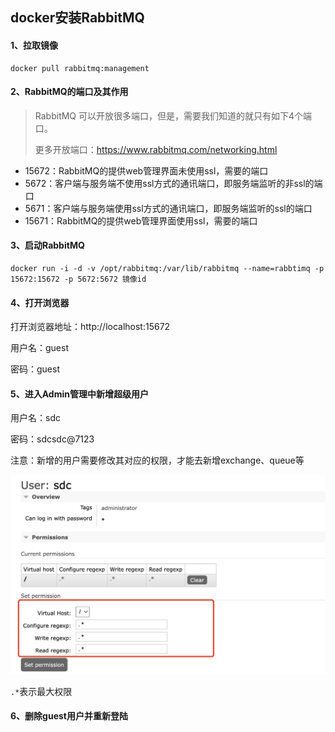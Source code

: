 ## docker安装RabbitMQ



#### 1、拉取镜像

```shell
docker pull rabbitmq:management
```



#### 2、RabbitMQ的端口及其作用

> RabbitMQ 可以开放很多端口，但是，需要我们知道的就只有如下4个端口。
>
> 更多开放端口：https://www.rabbitmq.com/networking.html

- 15672：RabbitMQ的提供web管理界面未使用ssl，需要的端口
- 5672：客户端与服务端不使用ssl方式的通讯端口，即服务端监听的非ssl的端口
- 5671：客户端与服务端使用ssl方式的通讯端口，即服务端监听的ssl的端口
- 15671：RabbitMQ的提供web管理界面使用ssl，需要的端口



#### 3、启动RabbitMQ

```shell
docker run -i -d -v /opt/rabbitmq:/var/lib/rabbitmq --name=rabbtimq -p 15672:15672 -p 5672:5672 镜像id
```



#### 4、打开浏览器

打开浏览器地址：http://localhost:15672

用户名：guest

密码：guest



#### 5、进入Admin管理中新增超级用户

用户名：sdc

密码：sdcsdc@7123

注意：新增的用户需要修改其对应的权限，才能去新增exchange、queue等

![avatar](../images/WechatIMG513.jpeg)

`.*`表示最大权限

#### 6、删除guest用户并重新登陆

